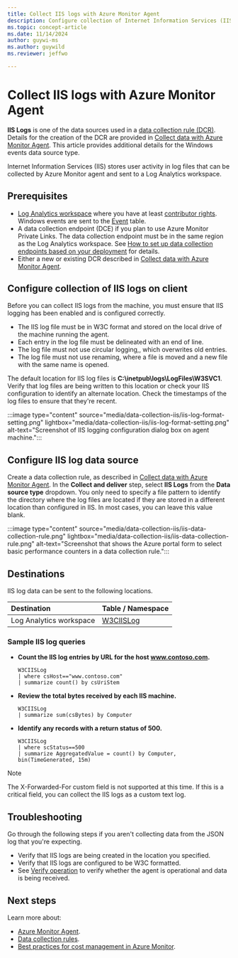 ```yaml
---
title: Collect IIS logs with Azure Monitor Agent
description: Configure collection of Internet Information Services (IIS) logs on virtual machines with Azure Monitor Agent.
ms.topic: concept-article
ms.date: 11/14/2024
author: guywi-ms
ms.author: guywild
ms.reviewer: jeffwo

---
```


# Collect IIS logs with Azure Monitor Agent
**IIS Logs** is one of the data sources used in a [data collection rule (DCR)](../essentials/data-collection-rule-create-edit.md). Details for the creation of the DCR are provided in [Collect data with Azure Monitor Agent](./azure-monitor-agent-data-collection.md). This article provides additional details for the Windows events data source type.

Internet Information Services (IIS) stores user activity in log files that can be collected by Azure Monitor agent and sent to a Log Analytics workspace.


## Prerequisites

- [Log Analytics workspace](../logs/log-analytics-workspace-overview.md) where you have at least [contributor rights](../logs/manage-access.md#azure-rbac). Windows events are sent to the [Event](/azure/azure-monitor/reference/tables/event) table.
- A data collection endpoint (DCE) if you plan to use Azure Monitor Private Links. The data collection endpoint must be in the same region as the Log Analytics workspace. See [How to set up data collection endpoints based on your deployment](../essentials/data-collection-endpoint-overview.md#how-to-set-up-data-collection-endpoints-based-on-your-deployment) for details.
- Either a new or existing DCR described in [Collect data with Azure Monitor Agent](./azure-monitor-agent-data-collection.md).

## Configure collection of IIS logs on client
Before you can collect IIS logs from the machine, you must ensure that IIS logging has been enabled and is configured correctly.

- The IIS log file must be in W3C format and stored on the local drive of the machine running the agent. 
- Each entry in the log file must be delineated with an end of line. 
- The log file must not use circular logging,, which overwrites old entries.
- The log file must not use renaming, where a file is moved and a new file with the same name is opened. 

The default location for IIS log files is **C:\\inetpub\\logs\\LogFiles\\W3SVC1**. Verify that log files are being written to this location or check your IIS configuration to identify an alternate location. Check the timestamps of the log files to ensure that they're recent.

:::image type="content" source="media/data-collection-iis/iis-log-format-setting.png" lightbox="media/data-collection-iis/iis-log-format-setting.png" alt-text="Screenshot of IIS logging configuration dialog box on agent machine.":::


## Configure IIS log data source

Create a data collection rule, as described in [Collect data with Azure Monitor Agent](./azure-monitor-agent-data-collection.md). In the **Collect and deliver** step, select **IIS Logs** from the **Data source type** dropdown. You only need to specify a file pattern to identify the directory where the log files are located if they are stored in a different location than configured in IIS. In most cases, you can leave this value blank.

:::image type="content" source="media/data-collection-iis/iis-data-collection-rule.png" lightbox="media/data-collection-iis/iis-data-collection-rule.png" alt-text="Screenshot that shows the Azure portal form to select basic performance counters in a data collection rule.":::

## Destinations

IIS log data can be sent to the following locations.

| Destination | Table / Namespace |
|:---|:---|
| Log Analytics workspace | [W3CIISLog](/azure/azure-monitor/reference/tables/w3ciislog) |
    


### Sample IIS log queries

- **Count the IIS log entries by URL for the host www.contoso.com.**
    
    ```kusto
    W3CIISLog 
    | where csHost=="www.contoso.com" 
    | summarize count() by csUriStem
    ```

- **Review the total bytes received by each IIS machine.**

    ```kusto
    W3CIISLog 
    | summarize sum(csBytes) by Computer
    ```

- **Identify any records with a return status of 500.**
    
    ```kusto
    W3CIISLog 
    | where scStatus==500
    | summarize AggregatedValue = count() by Computer, bin(TimeGenerated, 15m)
    ```


> [!NOTE]
> The X-Forwarded-For custom field is not supported at this time. If this is a critical field, you can collect the IIS logs as a custom text log.

## Troubleshooting
Go through the following steps if you aren't collecting data from the JSON log that you're expecting.

- Verify that IIS logs are being created in the location you specified.
- Verify that IIS logs are configured to be W3C formatted.
- See [Verify operation](./azure-monitor-agent-data-collection.md#verify-operation) to verify whether the agent is operational and data is being received.


## Next steps

Learn more about: 

- [Azure Monitor Agent](azure-monitor-agent-overview.md).
- [Data collection rules](../essentials/data-collection-rule-overview.md).
- [Best practices for cost management in Azure Monitor](../best-practices-cost.md).
